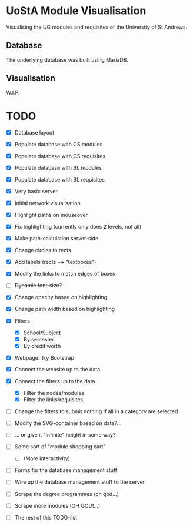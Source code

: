 # UoStA Module Visualisation
Visualising the UG modules and requisites of the University of St Andrews.

## Database
The underlying database was built using MariaDB.

## Visualisation
W.I.P.

# TODO
- [x] Database layout  
- [x] Populate database with CS modules  
- [x] Popelate database with CS requisites  
- [x] Populate database with BL modules  
- [x] Populate database with BL requisites  
- [x] Very basic server  
- [x] Initial network visualisation  
- [x] Highlight paths on mouseover  
- [x] Fix highlighting (currently only does 2 levels, not all)  
- [x] Make path-calculation server-side  
- [x] Change circles to rects  
- [x] Add labels (rects --> "textboxes")  
- [x] Modify the links to match edges of boxes  
- [ ] ~~Dynamic font-size?~~  
- [x] Change opacity based on highlighting  
- [x] Change path width based on highlighting  
- [x] Filters  
  - [x] School/Subject  
  - [x] By semester  
  - [x] By credit worth  
- [x] Webpage. Try Bootstrap  
- [x] Connect the website up to the data  
- [x] Connect the filters up to the data  
  - [x] Filter the nodes/modules  
  - [x] Filter the links/requisites  
- [ ] Change the filters to submit nothing if all in a category are selected  
- [ ] Modify the SVG-container based on data?...  
- [ ] ... or give it "infinite" height in some way?  
- [ ] Some sort of "module shopping cart"  
  - [ ] (More interactivity)  
- [ ] Forms for the database management stuff  
- [ ] Wire up the database management stuff to the server  
- [ ] Scrape the degree programmes (oh god...)  
- [ ] Scrape more modules (OH GOD!...)  
- [ ] The rest of this TODO-list  


